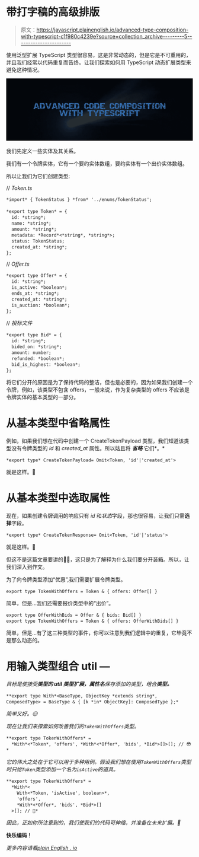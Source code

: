 # 带打字稿的高级排版

> 原文：<https://javascript.plainenglish.io/advanced-type-composition-with-typescript-c1f980c4239e?source=collection_archive---------5----------------------->

使用泛型扩展 TypeScript 类型很容易，这是非常动态的，但是它是不可重用的，并且我们经常以代码重复而告终。让我们探索如何用 TypeScript 动态扩展类型来避免这种情况。

![](img/63a252732751deb92bc58679bf556164.png)

我们先定义一些实体及其关系。

我们有一个令牌实体，它有一个要约实体数组，要约实体有一个出价实体数组。

所以让我们为它们创建类型:

// *Token.ts*

```
*import* { TokenStatus } *from* '../enums/TokenStatus';

*export type Token* = {
  id: *string*;
  name: *string*;
  amount: *string*;
  metadata: *Record*<*string*, *string*>;
  status: TokenStatus;
  created_at: *string*;
};
```

// *Offer.ts*

```
*export type Offer* = {
  id: *string*;
  is_active: *boolean*;
  ends_at: *string*;
  created_at: *string*;
  is_auction: *boolean*;
};
```

// *投标文件*

```
*export type Bid* = {
  id: *string*;
  bided_on: *string*;
  amount: number;
  refunded: *boolean*;
  bid_is_highest: *boolean*;
};
```

将它们分开的原因是为了保持代码的整洁，但也是必要的，因为如果我们创建一个令牌，例如，该类型不包含 offers，一般来说，作为复杂类型的 offers 不应该是令牌实体的基本类型的一部分。

# **从基本类型中省略属性**

例如，如果我们想在代码中创建一个 CreateTokenPayload 类型，我们知道该类型没有令牌类型的 *id* 和 *created_at* 属性。所以姑且将 ***省略*** 它们*。*

```
*export type* CreateTokenPayload= Omit<Token, 'id'|'created_at'>
```

就是这样。🚀

# 从基本类型中选取属性

现在，如果创建令牌调用的响应只有 *id* 和*状态*字段，那也很容易，让我们只需**选择**字段。

```
*export type* CreateTokenResponse= Omit<Token, 'id'|'status'>
```

就是这样。🚀

但这不是这篇文章要讲的🤷‍♂️，这只是为了解释为什么我们要分开装箱。所以，让我们深入到作文。

为了向令牌类型添加“优惠”,我们需要扩展令牌类型。

```
export type TokenWithOffers = Token & { offers: Offer[] }
```

简单，但是…我们还需要报价类型中的“出价”。

```
export type OfferWithBids = Offer & { bids: Bid[] }
export type TokenWithOffers = Token & { offers: OfferWithBids[] }
```

简单，但是…有了这三种类型的事件，你可以注意到我们逻辑中的重复，它毕竟不是那么动态的。

# 用输入类型组合 util —

*目标是使接受**类型的 **util 类型**扩展，属性名**保存添加的类型，组合**类型。***

```
**export type With*<BaseType, ObjectKey *extends string*, ComposedType> = BaseType & { [k *in* ObjectKey]: ComposedType };*
```

*简单又好。😌*

*现在让我们来探索如何改善我们的`TokenWithOffers`类型。*

```
**export type TokenWithOffers* =
  *With*<*Token*, 'offers', *With*<*Offer*, 'bids', *Bid*>[]>[]; // 😳* 
```

*它的伟大之处在于它可以用于多种用例。假设我们想在使用`TokenWithOffers`类型时只给`Token`类型添加一个名为`isActive`的道具。*

```
**export type TokenWithOffers* =
  *With*<
    With<*Token, 'isActive', boolean>*,
    'offers', 
    *With*<*Offer*, 'bids', *Bid*>[]
  >[]; // 🤩* 
```

*因此，正如你所注意到的，我们使我们的代码可伸缩，并准备在未来扩展。👏*

**快乐编码！**

**更多内容请看*[*plain English . io*](http://plainenglish.io/)*